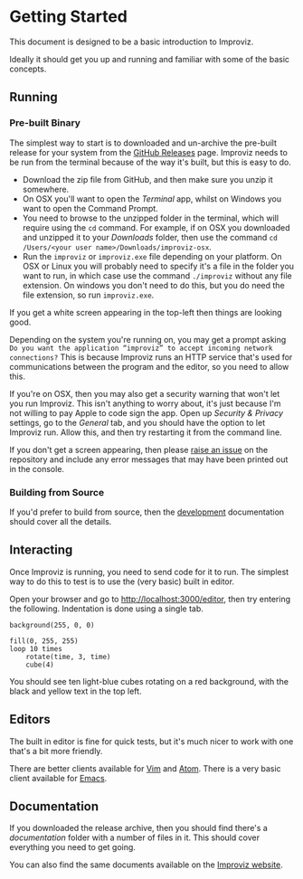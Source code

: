 # Getting Started

This document is designed to be a basic introduction to Improviz.

Ideally it should get you up and running and familiar with some of the basic concepts.


## Running

### Pre-built Binary

The simplest way to start is to downloaded and un-archive the pre-built release for your system from the [GitHub Releases](https://github.com/rumblesan/improviz/releases) page.
Improviz needs to be run from the terminal because of the way it's built, but this is easy to do.

* Download the zip file from GitHub, and then make sure you unzip it somewhere.
* On OSX you'll want to open the *Terminal* app, whilst on Windows you want to open the Command Prompt.
* You need to browse to the unzipped folder in the terminal, which will require using the `cd` command. For example, if on OSX you downloaded and unzipped it to your *Downloads* folder, then use the command `cd /Users/<your user name>/Downloads/improviz-osx`.
* Run the `improviz` or `improviz.exe` file depending on your platform. On OSX or Linux you will probably need to specify it's a file in the folder you want to run, in which case use the command `./improviz` without any file extension. On windows you don't need to do this, but you do need the file extension, so run `improviz.exe`.

If you get a white screen appearing in the top-left then things are looking good.

Depending on the system you're running on, you may get a prompt asking `Do you want the application “improviz” to accept incoming network connections?` This is because Improviz runs an HTTP service that's used for communications between the program and the editor, so you need to allow this.

If you're on OSX, then you may also get a security warning that won't let you run Improviz. This isn't anything to worry about, it's just because I'm not willing to pay Apple to code sign the app. Open up *Security & Privacy* settings, go to the *General* tab, and you should have the option to let Improviz run. Allow this, and then try restarting it from the command line.

If you don't get a screen appearing, then please [raise an issue](https://github.com/rumblesan/improviz/issues) on the repository and include any error messages that may have been printed out in the console.

### Building from Source

If you'd prefer to build from source, then the [development](./development.md) documentation should cover all the details.

## Interacting

Once Improviz is running, you need to send code for it to run. The simplest way to do this to test is to use the (very basic) built in editor.

Open your browser and go to [http://localhost:3000/editor](http://localhost:3000/editor), then try entering the following. Indentation is done using a single tab.

```
background(255, 0, 0)

fill(0, 255, 255)
loop 10 times
	rotate(time, 3, time)
	cube(4)
```

You should see ten light-blue cubes rotating on a red background, with the black and yellow text in the top left.

## Editors

The built in editor is fine for quick tests, but it's much nicer to work with one that's a bit more friendly.

There are better clients available for [Vim](https://github.com/rumblesan/improviz-vim) and [Atom](https://github.com/rumblesan/improviz-atom).
There is a very basic client available for [Emacs](https://github.com/rumblesan/improviz/tree/main/editor/emacs).


## Documentation

If you downloaded the release archive, then you should find there's a *documentation* folder with a number of files in it. This should cover everything you need to get going.

You can also find the same documents available on the [Improviz website](https://improviz.rumblesan.com).
